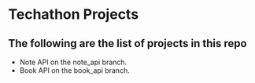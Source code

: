 # Techathon Projects

## The following are the list of projects in this repo
- Note API on the note_api branch.
- Book API on the book_api branch.
